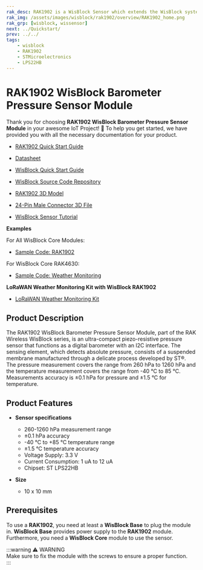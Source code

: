 ```yaml
---
rak_desc: RAK1902 is a WisBlock Sensor which extends the WisBlock system with a ST KPS22HB barometric pressure sensor. A ready to use SW library and tutorial makes it easy to build up a barometric air pressure data acquisition system.
rak_img: /assets/images/wisblock/rak1902/overview/RAK1902_home.png
rak_grp: [wisblock, wissensor]
next: ../Quickstart/
prev: ../../
tags:
    - wisblock
    - RAK1902
    - STMicroelectronics
    - LPS22HB
---
```



# RAK1902 WisBlock Barometer Pressure Sensor Module

Thank you for choosing **RAK1902 WisBlock Barometer Pressure Sensor Module** in your awesome IoT Project! 🎉 To help you get started, we have provided you with all the necessary documentation for your product.

* [RAK1902 Quick Start Guide](../Quickstart/)
* [Datasheet](../Datasheet/)
* <a href="../../Quickstart/" target="_blank">WisBlock Quick Start Guide</a>

* [WisBlock Source Code Repository](https://github.com/RAKWireless/WisBlock/)
* [RAK1902 3D Model](https://downloads.rakwireless.com/3D_File/WisBlock/3D_RAK1902.stp)
* [24-Pin Male Connector 3D File](https://downloads.rakwireless.com/3D_File/Accessory/WisConnector/M24S1003K6M.stp)
* [WisBlock Sensor Tutorial](/Knowledge-Hub/Learn/WisBlock-Sensor-Tutorial/)


**Examples**

For All WisBlock Core Modules:
* [Sample Code: RAK1902](https://github.com/RAKWireless/WisBlock/tree/master/examples/common/sensors/RAK1902_Pressure_LPS22HB)

For WisBlock Core RAK4630:
* [Sample Code: Weather Monitoring](https://github.com/RAKWireless/WisBlock/tree/master/examples/RAK4630/solutions/Weather_Monitoring)

**LoRaWAN Weather Monitoring Kit with WisBlock RAK1902**
* [LoRaWAN Weather Monitoring Kit](https://store.rakwireless.com/products/wisblock-kit-1-weather-monitor)

## Product Description

The RAK1902 WisBlock Barometer Pressure Sensor Module, part of the RAK Wireless WisBlock series, is an ultra-compact piezo-resistive pressure sensor that functions as a digital barometer with an I2C interface. The sensing element, which detects absolute pressure, consists of a suspended membrane manufactured through a delicate process developed by ST®. The pressure measurement covers the range from 260&nbsp;hPa to 1260&nbsp;hPa and the temperature measurement covers the range from -40&nbsp;°C to 85&nbsp;°C. Measurements accuracy is ±0.1&nbsp;hPa for pressure and ±1.5&nbsp;°C for temperature.

## Product Features

* **Sensor specifications**
    * 260-1260&nbsp;hPa measurement range     
    * ±0.1&nbsp;hPa accuracy     
    * -40&nbsp;°C to +85&nbsp;°C temperature range
    * ±1.5&nbsp;°C temperature accuracy 
    * Voltage Supply: 3.3&nbsp;V
    * Current Consumption: 1&nbsp;uA to 12&nbsp;uA   
    * Chipset: ST LPS22HB 

* **Size**
    * 10 x 10&nbsp;mm

## Prerequisites

To use a **RAK1902**, you need at least a **WisBlock Base** to plug the module in. **WisBlock Base** provides power supply to the **RAK1902** module. Furthermore, you need a **WisBlock Core** module to use the sensor.

:::warning ⚠️ WARNING    
Make sure to fix the module with the screws to ensure a proper function.    
:::